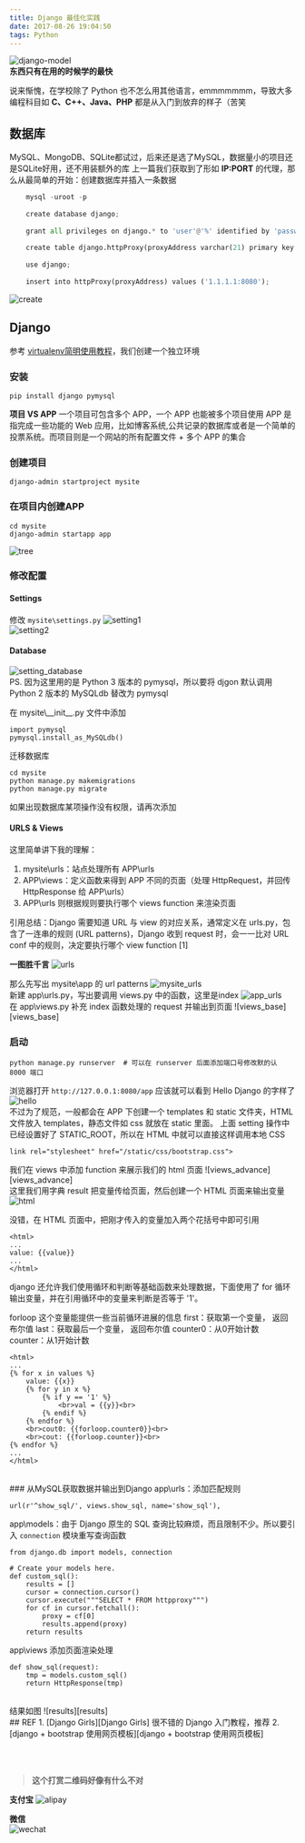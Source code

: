 ```yaml
---
title: Django 最佳化实践
date: 2017-08-26 19:04:50
tags: Python
---
```


![django-model][django-model]
<br>
**东西只有在用的时候学的最快**

说来惭愧，在学校除了 Python 也不怎么用其他语言，emmmmmmm，导致大多编程科目如 **C、C++、Java、PHP** 都是从入门到放弃的样子（苦笑
<!--more-->

## 数据库
MySQL、MongoDB、SQLite都试过，后来还是选了MySQL，数据量小的项目还是SQLite好用，还不用装额外的库
上一篇我们获取到了形如 **IP:PORT** 的代理，那么从最简单的开始：创建数据库并插入一条数据

```python
    mysql -uroot -p
    
    create database django;
    
    grant all privileges on django.* to 'user'@'%' identified by 'password';
    
    create table django.httpProxy(proxyAddress varchar(21) primary key not null);
    
    use django;
    
    insert into httpProxy(proxyAddress) values ('1.1.1.1:8080');
```
![create][create]
<br>
    
## Django
参考 [virtualenv简明使用教程][virtualenv简明使用教程]，我们创建一个独立环境
### 安装
    pip install django pymysql
    
**项目 VS APP**
一个项目可包含多个 APP，一个 APP 也能被多个项目使用
APP 是指完成一些功能的 Web 应用，比如博客系统,公共记录的数据库或者是一个简单的投票系统。而项目则是一个网站的所有配置文件 + 多个 APP 的集合

### 创建项目
    django-admin startproject mysite

### 在项目内创建APP
    cd mysite
    django-admin startapp app

![tree][tree]
<br>
### 修改配置
#### Settings
修改 `mysite\settings.py`
![setting1][setting1]
<br>
![setting2][setting2]
<br>
#### Database
![setting_database][setting_database]
<br>
PS. 因为这里用的是 Python 3 版本的 pymysql，所以要将 djgon 默认调用 Python 2 版本的 MySQLdb 替改为 pymysql

在 mysite\\_\_init\_\_.py 文件中添加

    import pymysql
    pymysql.install_as_MySQLdb() 

迁移数据库

    cd mysite
    python manage.py makemigrations
    python manage.py migrate

如果出现数据库某项操作没有权限，请再次添加

#### URLS & Views
这里简单讲下我的理解：
1. mysite\urls：站点处理所有 APP\urls
2. APP\views：定义函数来得到 APP 不同的页面（处理 HttpRequest，并回传 HttpResponse 给 APP\urls）
3. APP\urls 则根据规则要执行哪个 views function 来渲染页面

引用总结：Django 需要知道 URL 与 view 的对应关系，通常定义在 urls.py，包含了一连串的规则 (URL patterns)，Django 收到 request 时，会一一比对 URL conf 中的规则，决定要执行哪个 view function [1]

**一图胜千言**
![urls][urls]

那么先写出 mysite\app 的 url patterns
![mysite_urls][mysite_urls]
<br>
新建 app\urls.py，写出要调用 views.py 中的函数，这里是index
![app_urls][app_urls]
<br>
在 app\views.py 补充 index 函数处理的 request 并输出到页面
![views_base][views_base]
<br>

### 启动
    python manage.py runserver  # 可以在 runserver 后面添加端口号修改默的认 8000 端口
浏览器打开 `http://127.0.0.1:8080/app` 应该就可以看到 Hello Django 的字样了
![hello][hello]
<br>
不过为了规范，一般都会在 APP 下创建一个 templates 和 static 文件夹，HTML 文件放入 templates，静态文件如 css 就放在 static 里面。
上面 setting 操作中已经设置好了 STATIC_ROOT，所以在 HTML 中就可以直接这样调用本地 CSS

    link rel="stylesheet" href="/static/css/bootstrap.css">

我们在 views 中添加 function 来展示我们的 html 页面
![views_advance][views_advance]
<br>
这里我们用字典 result 把变量传给页面，然后创建一个 HTML 页面来输出变量
![html][html]

没错，在 HTML 页面中，把刚才传入的变量加入两个花括号中即可引用

    <html>
    ...
    value: {{value}}
    ...
    </html>

django 还允许我们使用循环和判断等基础函数来处理数据，下面使用了 for 循环输出变量，并在引用循环中的变量来判断是否等于 '1'。

forloop 这个变量能提供一些当前循环进展的信息
first：获取第一个变量， 返回布尔值
last：获取最后一个变量， 返回布尔值
counter0：从0开始计数
counter：从1开始计数

    <html>
    ...
    {% for x in values %}
        value: {{x}}
        {% for y in x %}
            {% if y == '1' %}
                <br>val = {{y}}<br>
            {% endif %}
        {% endfor %}
        <br>cout0: {{forloop.counter0}}<br>
        <br>cout: {{forloop.counter}}<br>
    {% endfor %}
    ...
    </html>

<br>
### 从MySQL获取数据并输出到Django
app\urls：添加匹配规则

    url(r'^show_sql/', views.show_sql, name='show_sql'),

app\models：由于 Django 原生的 SQL 查询比较麻烦，而且限制不少。所以要引入 `connection` 模块重写查询函数

    from django.db import models, connection

    # Create your models here.
    def custom_sql():
        results = []
        cursor = connection.cursor()
        cursor.execute("""SELECT * FROM httpproxy""")
        for cf in cursor.fetchall():
            proxy = cf[0]
            results.append(proxy)
        return results

app\views 添加页面渲染处理

    def show_sql(request):
        tmp = models.custom_sql()
        return HttpResponse(tmp)

<br>
结果如图
![results][results]

<br>
## REF
1. [Django Girls][Django Girls] 很不错的 Django 入门教程，推荐
2. [django + bootstrap 使用网页模板][django + bootstrap 使用网页模板]

<br><br>
> **这个打赏二维码好像有什么不对**

**支付宝** 
![alipay][99]

**微信**  
![wechat][100]

[99]: https://of4jd0bcc.qnssl.com/Blog/%E6%89%93%E8%B5%8F/alipay/%E7%86%8A%E6%9C%AC%E7%86%8A%E8%B6%85%E5%B8%85_alipay.gif?imageView2/1/w/200/h/200
[100]: https://of4jd0bcc.qnssl.com/Blog/%E6%89%93%E8%B5%8F/wechat/%E9%85%9A%E9%85%9E%E7%93%9C_wechat.gif?imageView2/1/w/200/h/200


[django-model]: https://of4jd0bcc.qnssl.com/Django/django-model.png
[create]: https://of4jd0bcc.qnssl.com/Django/create.png
[virtualenv简明使用教程]: https://evilmass.cc/2017/08/25/virtualenv-%E4%B8%8E-pip-%E7%AE%80%E6%98%8E%E4%BD%BF%E7%94%A8%E6%95%99%E7%A8%8B/
[tree]: https://of4jd0bcc.qnssl.com/Django/tree.png
[setting1]: https://of4jd0bcc.qnssl.com/Django/setting1.png
[setting2]: https://of4jd0bcc.qnssl.com/Django/setting2.png
[setting_database]: https://of4jd0bcc.qnssl.com/Django/setting_database.png
[urls]: https://of4jd0bcc.qnssl.com/Django/urls.png
[mysite_urls]: https://of4jd0bcc.qnssl.com/Django/mysite_urls.png
[app_urls]: https://of4jd0bcc.qnssl.com/Django/app_urls.png
[views]: https://of4jd0bcc.qnssl.com/Django/views.png
[hello]: https://of4jd0bcc.qnssl.com/Django/hello.png
[output]: https://of4jd0bcc.qnssl.com/Django/output.png
[results]: https://of4jd0bcc.qnssl.com/Django/results.png
[html]: https://of4jd0bcc.qnssl.com/Django/html.png
[database]: https://of4jd0bcc.qnssl.com/Django/database.png
[migrate]: https://of4jd0bcc.qnssl.com/Django/migrate.png

[Django Girls]: https://www.gitbook.com/book/djangogirls/djangogirls-tutorial/details/zh
[django + bootstrap 使用网页模板]: http://www.shuang0420.com/2017/02/23/django%20+%20bootstrap%20%E4%BD%BF%E7%94%A8%E7%BD%91%E9%A1%B5%E6%A8%A1%E6%9D%BF/